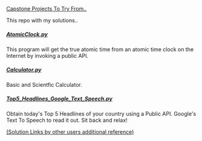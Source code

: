 
[Capstone Projects To Try From..](https://nbviewer.jupyter.org/github/jmportilla/Complete-Python-Bootcamp/blob/master/Final%20Capstone%20Projects/Final%20Capstone%20Project%20Ideas.ipynb)

This repo with my solutions..

##### [AtomicClock.py](https://github.com/rraghu214/Complete-Python-3-Bootcamp/blob/master/4.FinalCapstoneProject/AtomicClock.py)
This program will get the true atomic time from an atomic time clock on the Internet by invoking a public API.

##### [Calculator.py](https://github.com/rraghu214/Complete-Python-3-Bootcamp/blob/master/4.FinalCapstoneProject/Calculator.py)
Basic and Scientfic Calculator.


##### [Top5_Headlines_Google_Text_Speech.py](https://github.com/rraghu214/Complete-Python-3-Bootcamp/blob/master/4.FinalCapstoneProject/Top5_Headlines_Google_Text_Speech/Top5_Headlines_Google_Text_Speech.py)
Obtain today's Top 5 Headlines of your country using a Public API. Google's Text To Speech to read it out. Sit back and relax!



[(Solution Links by other users additional reference)](https://github.com/jmportilla/Complete-Python-Bootcamp/blob/master/Final%20Capstone%20Projects/Projects-Solutions/Solution%20Links.md)

